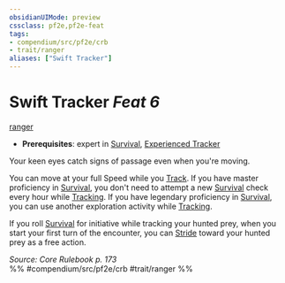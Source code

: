 ```yaml
---
obsidianUIMode: preview
cssclass: pf2e,pf2e-feat
tags:
- compendium/src/pf2e/crb
- trait/ranger
aliases: ["Swift Tracker"]
---
```

# Swift Tracker  *Feat 6*  
[ranger](/rules/traits/ranger.md)  

- **Prerequisites**: expert in [Survival](/compendium/skills.md#Survival), [Experienced Tracker](/compendium/feats/experienced-tracker.md)

Your keen eyes catch signs of passage even when you're moving.

You can move at your full Speed while you [Track](/rules/actions/track.md). If you have master proficiency in [Survival](/compendium/skills.md#Survival), you don't need to attempt a new [Survival](/compendium/skills.md#Survival) check every hour while [Tracking](/rules/actions/track.md). If you have legendary proficiency in [Survival](/compendium/skills.md#Survival), you can use another exploration activity while [Tracking](/rules/actions/track.md).

If you roll [Survival](/compendium/skills.md#Survival) for initiative while tracking your hunted prey, when you start your first turn of the encounter, you can [Stride](/rules/actions/stride.md) toward your hunted prey as a free action.

*Source: Core Rulebook p. 173*  
%% #compendium/src/pf2e/crb #trait/ranger %%